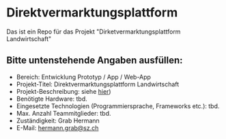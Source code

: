 # Direktvermarktungsplattform
Das ist ein Repo für das Projekt "Dirketvermarktungsplattform Landwirtschaft"

## Bitte untenstehende Angaben ausfüllen:
- Bereich: Entwicklung Prototyp / App / Web-App
- Projekt-Titel: Direktvermarktungsplattform Landwirtschaft
- Projekt-Beschreibung: siehe [hier](https://github.com/Mountain-Hackathon-2024/Direktvermarktungsplattform/blob/main/MountainHackathon_Direktvermarktungsplattform.pdf))
- Benötigte Hardware: tbd.
- Eingesetzte Technologien (Programmiersprache, Frameworks etc.): tbd.
- Max. Anzahl Teammitglieder: tbd.
- Zuständigkeit: Grab Hermann
- E-Mail: hermann.grab@sz.ch
